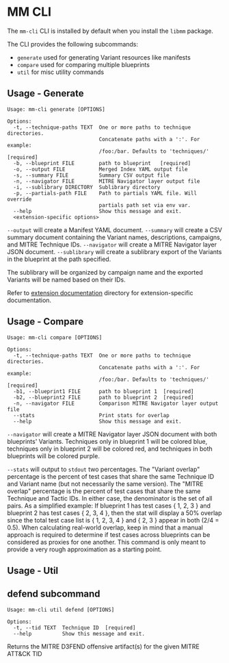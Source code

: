 # MM CLI

The `mm-cli` CLI is installed by default when you install the `libmm` package.

The CLI provides the following subcommands:

- `generate` used for generating Variant resources like manifests
- `compare` used for comparing multiple blueprints
- `util` for misc utility commands

## Usage - Generate

```
Usage: mm-cli generate [OPTIONS]

Options:
  -t, --technique-paths TEXT  One or more paths to technique directories.
                              Concatenate paths with a ':'. For example:
                              /foo:/bar. Defaults to 'techniques/'  [required]
  -b, --blueprint FILE        path to blueprint   [required]
  -o, --output FILE           Merged Index YAML output file
  -s, --summary FILE          Summary CSV output file
  -n, --navigator FILE        MITRE Navigator layer output file
  -i, --sublibrary DIRECTORY  Sublibrary directory
  -p, --partials-path FILE    Path to partials YAML file. Will override
                              partials path set via env var.
  --help                      Show this message and exit.
  <extension-specific options>
```

`--output` will create a Manifest YAML document.
`--summary` will create a CSV summary document containing the Variant names, descriptions, campaigns, and MITRE Technique IDs.
`--navigator` will create a MITRE Navigator layer JSON document.
`--sublibrary` will create a sublibrary export of the Variants in the blueprint at the path specified. 

The sublibrary will be organized by campaign name and the exported Variants will be named based on their IDs.

Refer to [extension documentation](extensions) directory for extension-specific documentation.

## Usage - Compare

```
Usage: mm-cli compare [OPTIONS]

Options:
  -t, --technique-paths TEXT  One or more paths to technique directories.
                              Concatenate paths with a ':'. For example:
                              /foo:/bar. Defaults to 'techniques/'  [required]
  -b1, --blueprint1 FILE      path to blueprint 1  [required]
  -b2, --blueprint2 FILE      path to blueprint 2  [required]
  -n, --navigator FILE        Comparison MITRE Navigator layer output file
  --stats                     Print stats for overlap
  --help                      Show this message and exit.
```

`--navigator` will create a MITRE Navigator layer JSON document with both blueprints' Variants. 
Techniques only in blueprint 1 will be colored blue, techniques only in blueprint 2 will be colored red, and techniques
in both blueprints will be colored purple.

`--stats` will output to `stdout` two percentages. The "Variant overlap" percentage is the percent of test cases
that share the same Technique ID and Variant name (but not necessarily the same version). The "MITRE overlap" percentage
is the percent of test cases that share the same Technique and Tactic IDs. 
In either case, the denominator is the set of all pairs. 
As a simplified example: If blueprint 1 has test cases { 1, 2, 3 } and blueprint 2 has test cases { 2, 3, 4 }, then
the stat will display a 50% overlap since the total test case list is { 1, 2, 3, 4 } and { 2, 3 } appear in both (2/4 = 0.5).
When calculating real-world overlap, keep in mind that a manual approach is required to determine if test cases
across blueprints can be considered as proxies for one another. 
This command is only meant to provide a very rough approximation as a starting point.

## Usage - Util

## defend subcommand 

```
Usage: mm-cli util defend [OPTIONS]

Options:
  -t, --tid TEXT  Technique ID  [required]
  --help          Show this message and exit.
```

Returns the MITRE D3FEND offensive artifact(s) for the given MITRE ATT&CK TID
